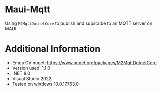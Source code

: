 # Maui-Mqtt
Using `M2MqttDotnetCore` to publish and subscribe to an MQTT server on MAUI

# Additional Information
- Emgu.CV nuget: https://www.nuget.org/packages/M2MqttDotnetCore
- Version used: 1.1.0
- .NET 8.0
- Visual Studio 2022
- Tested on windows 10.0.17763.0
